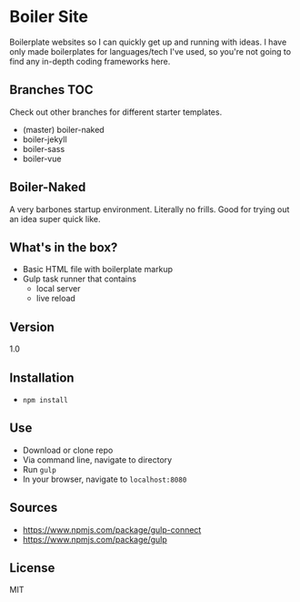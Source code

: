 Boiler Site
===========
Boilerplate websites so I can quickly get up and running with ideas. I have only made boilerplates for languages/tech I've used, so you're not going to find any in-depth coding frameworks here.

Branches TOC
---
Check out other branches for different starter templates.
- (master) boiler-naked
- boiler-jekyll
- boiler-sass
- boiler-vue

Boiler-Naked
---
A very barbones startup environment. Literally no frills. Good for trying out an idea super quick like. 

What's in the box?
----

  - Basic HTML file with boilerplate markup
  - Gulp task runner that contains
    - local server
    - live reload

Version
---
1.0

Installation
---
- `npm install`

Use
---
- Download or clone repo
- Via command line, navigate to directory
- Run `gulp`
- In your browser, navigate to `localhost:8080`

Sources
---
- https://www.npmjs.com/package/gulp-connect
- https://www.npmjs.com/package/gulp

License
---
MIT